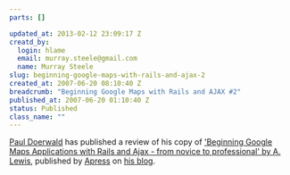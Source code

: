 ```yaml
--- 
parts: []

updated_at: 2013-02-12 23:09:17 Z
creatd_by: 
  login: hlame
  email: murray.steele@gmail.com
  name: Murray Steele
slug: beginning-google-maps-with-rails-and-ajax-2
created_at: 2007-06-20 08:10:40 Z
breadcrumb: "Beginning Google Maps with Rails and AJAX #2"
published_at: 2007-06-20 01:10:40 Z
status: Published
class_name: ""
---
```


[Paul Doerwald](http://pauldoerwald.ca/) has published a review of his copy of ['Beginning Google Maps Applications with Rails and Ajax - from novice to
professional' by A. Lewis](http://www.amazon.co.uk/Beginning-Google-Maps-Applications-Rails/dp/1590597877/ref=sr_1_2/203-7531475-6650320?ie=UTF8&s=books&qid=1180086616&sr=1-2),  published by [Apress](http://www.apress.com/) on [his blog](http://pauldoerwald.ca/2007/6/19/beginning-google-maps).

